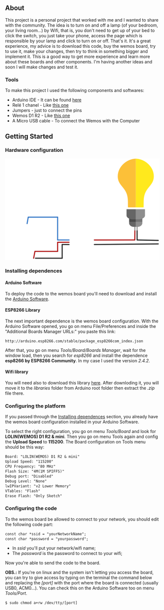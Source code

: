 ## About

This project is a personal project that worked with me and I wanted to share with the community. The idea is to turn on and off a lamp (of your bedroom, your living room...) by Wifi, that is, you don't need to get up of your bed to click the switch, you just take your phone, access the page which is responsible by your lamp and click to turn on or off. That's it. It's a great experience, my advice is to download this code, buy the wemos board, try to use it, make your changes, then try to think in something bigger and implement it. This is a good way to get more experience and learn more about these boards and other components. I'm having another ideas and soon I will make changes and test it.

### Tools

To make this project I used the following components and softwares:

- Arduino IDE - It can be found [here](https://www.arduino.cc/)
- Relé 1 chanel - Like [this one](https://http2.mlstatic.com/modulo-rele-1-canal-12v-automco-arduino-pic-raspberry-pic-D_NQ_NP_942429-MLB25661457738_062017-F.jpg)
- Jumpers - just to connect the pins
- Wemos D1 R2 - Like [this one](https://img.staticbg.com/thumb/view/oaupload/banggood/images/FB/1F/3892ad6b-3324-4790-bddf-0197ed6ca8f8.jpg)
- A Micro USB cable - To connect the Wemos with the Computer

## Getting Started

### Hardware configuration

<p align="center">
  <img src="scheme.svg" alt="cacau project sketch banner">
</p>

### Installing dependences

#### Arduino Software

To deploy the code to the wemos board you'll need to download and install the [Arduino Software](https://www.arduino.cc/en/Main/Software).

#### ESP8266 Library

The next important dependence is the wemos board configuration. With the Arduino Software opened, you go on menu File/Preferences and inside the "Additional Boards Manager URLs:" you paste this link:

```
http://arduino.esp8266.com/stable/package_esp8266com_index.json
```

After that, you go on menu _Tools/Board/Boards Manager_, wait for the window load, then you search for _esp8266_ and install the dependence **esp8266 by ESP8266 Community**. In my case I used the version _2.4.2_.

#### Wifi library

You will need also to download this library [here](https://github.com/Levysantiago/Wifi-Lamp/blob/master/WiFi.zip). After downloding it, you will move it to the _libraries_ folder from Arduino root folder then extract the _.zip_ file there.

### Configuring the platform

If you passed through the [Installing dependences](#installing-dependences) section, you already have the wemos board configuration installed in your Arduino Software.

To select the right configuration, you go on menu _Tools/Board_ and look for **LOLIN(WEMOS) D1 R2 & mini**. Then you go on menu Tools again and config the **Upload Speed** to **115200**. The Board configuration on Tools menu should be this way:

```
Board: "LOLIN(WEMOS) D1 R2 & mini"
Upload Speed: "115200"
CPU Frequency: "80 MHz"
Flash Size: "4M(1M SPIFFS)"
Debug port: "Disabled"
Debug Level: "None"
lwIPVariant: "v2 Lower Memory"
VTables: "Flash"
Erase Flash: "Only Sketch"
```

### Configuring the code

To the wemos board be allowed to connect to your network, you should edit the following code part:

```
const char *ssid = "yourNetworkName";
const char *password = "yourpassword";
```

- In _ssid_ you'll put your network/wifi name;
- The _password_ is the password to connect to your wifi;

Now you're able to send the code to the board.

**OBS.:** If you're on linux and the system isn't letting you access the board, you can try to give access by typing on the terminal the command below and replacing the _\[port\]_ with the port where the board is connected (usually USB0, ACM0...). You can check this on the Arduino Software too on menu _Tools/Port_.

```
$ sudo chmod a+rw /dev/tty/[port]
```

